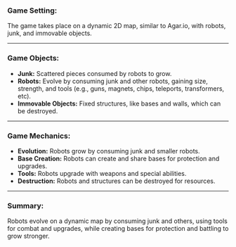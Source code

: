 ### **Game Setting:**

The game takes place on a dynamic 2D map, similar to Agar.io, with robots, junk, and immovable objects.

---

### **Game Objects:**

- **Junk:** Scattered pieces consumed by robots to grow.
- **Robots:** Evolve by consuming junk and other robots, gaining size, strength, and tools (e.g., guns, magnets, chips, teleports, transformers, etc).
- **Immovable Objects:** Fixed structures, like bases and walls, which can be destroyed.

---

### **Game Mechanics:**

- **Evolution:** Robots grow by consuming junk and smaller robots.
- **Base Creation:** Robots can create and share bases for protection and upgrades.
- **Tools:** Robots upgrade with weapons and special abilities.
- **Destruction:** Robots and structures can be destroyed for resources.

---

### **Summary:**

Robots evolve on a dynamic map by consuming junk and others, using tools for combat and upgrades, while creating bases for protection and battling to grow stronger.
